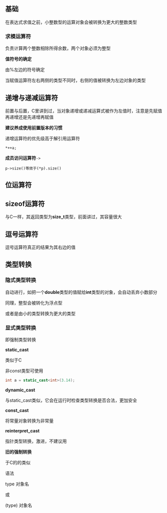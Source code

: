 ## 基础



在表达式求值之前，小整数型的运算对象会被转换为更大的整数类型



### 求模运算符

负责计算两个整数相除所得余数，两个对象必须为整型



**值符号的确定**

由%左边的符号确定



当赋值运算符左右两侧的类型不同时，右侧的值被转换为左边对象的类型



## 递增与递减运算符

前置与后置，C里讲到过，当对象递增或递减运算式被作为左值时，注意是先赋值再递增还是先递增再赋值

**建议养成使用前置版本的习惯**



递增运算符的优先级高于解引用运算符

`*++a;`



**成员访问运算符**`->`

`p->size()等效于(*p).size()`



## 位运算符





## sizeof运算符

与C一样，其返回类型为**size_t**类型，前面讲过，其容量很大



## 逗号运算符

逗号运算符真正的结果为其右边的值



## 类型转换



### 隐式类型转换

自动进行，如把一个**double**类型的值赋给**int**类型的对象，会自动丢弃小数部分

同理，整型会被转化为浮点型

或者是由小的类型转换为更大的类型



### 显式类型转换

即强制类型转换

**static_cast**

类似于C

非const类型可使用

```c++
int a = static_cast<int>(3.14);
```



**dynamic_cast**

与static_cast类似，它会在运行时检查类型转换是否合法，更加安全



**const_cast**

将常量对象转换为非常量



**reinterpret_cast**

指针类型转换，激进，不建议用



**旧的强制转换**

于C的的类似

语法

type 对象名

或

(type) 对象名